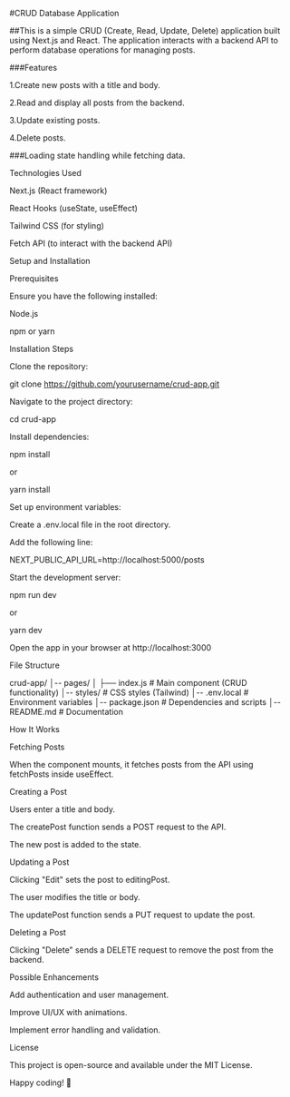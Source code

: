 #CRUD Database Application

##This is a simple CRUD (Create, Read, Update, Delete) application built using Next.js and React. The application interacts with a backend API to perform database operations for managing posts.

###Features

1.Create new posts with a title and body.

2.Read and display all posts from the backend.

3.Update existing posts.

4.Delete posts.

###Loading state handling while fetching data.

Technologies Used

Next.js (React framework)

React Hooks (useState, useEffect)

Tailwind CSS (for styling)

Fetch API (to interact with the backend API)

Setup and Installation

Prerequisites

Ensure you have the following installed:

Node.js

npm or yarn

Installation Steps

Clone the repository:

git clone https://github.com/yourusername/crud-app.git

Navigate to the project directory:

cd crud-app

Install dependencies:

npm install

or

yarn install

Set up environment variables:

Create a .env.local file in the root directory.

Add the following line:

NEXT_PUBLIC_API_URL=http://localhost:5000/posts

Start the development server:

npm run dev

or

yarn dev

Open the app in your browser at http://localhost:3000

File Structure

crud-app/
│-- pages/
│   ├── index.js  # Main component (CRUD functionality)
│-- styles/       # CSS styles (Tailwind)
│-- .env.local    # Environment variables
│-- package.json  # Dependencies and scripts
│-- README.md     # Documentation

How It Works

Fetching Posts

When the component mounts, it fetches posts from the API using fetchPosts inside useEffect.

Creating a Post

Users enter a title and body.

The createPost function sends a POST request to the API.

The new post is added to the state.

Updating a Post

Clicking "Edit" sets the post to editingPost.

The user modifies the title or body.

The updatePost function sends a PUT request to update the post.

Deleting a Post

Clicking "Delete" sends a DELETE request to remove the post from the backend.

Possible Enhancements

Add authentication and user management.

Improve UI/UX with animations.

Implement error handling and validation.

License

This project is open-source and available under the MIT License.

Happy coding! 🚀


